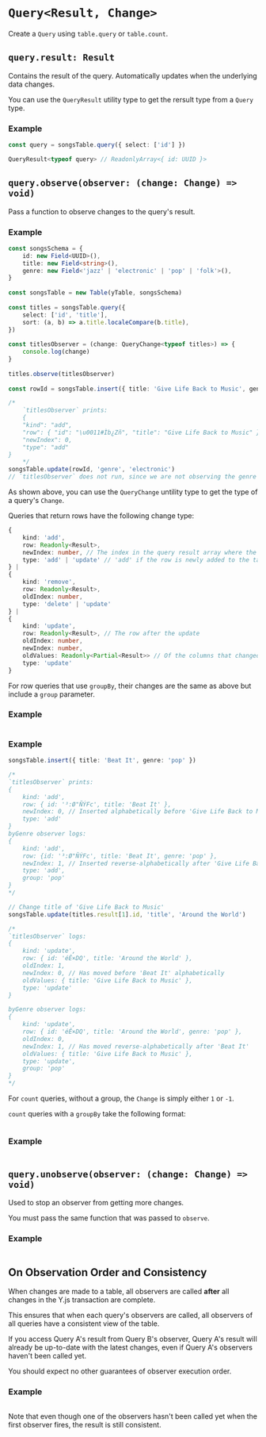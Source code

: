 # `Query<Result, Change>`

Create a `Query` using `table.query` or `table.count`.

## `query.result: Result`

Contains the result of the query. Automatically updates when the underlying data changes.

You can use the `QueryResult` utility type to get the rersult type from a `Query` type.

### Example

<!---QueryResult-->

```typescript
const query = songsTable.query({ select: ['id'] })

QueryResult<typeof query> // ReadonlyArray<{ id: UUID }>
```

## `query.observe(observer: (change: Change) => void)`

Pass a function to observe changes to the query's result.

### Example

<!---QueryObserve-->

```typescript
const songsSchema = {
    id: new Field<UUID>(),
    title: new Field<string>(),
    genre: new Field<'jazz' | 'electronic' | 'pop' | 'folk'>(),
}
    
const songsTable = new Table(yTable, songsSchema)
    
const titles = songsTable.query({
    select: ['id', 'title'],
    sort: (a, b) => a.title.localeCompare(b.title),
})
    
const titlesObserver = (change: QueryChange<typeof titles>) => {
    console.log(change)
}
    
titles.observe(titlesObserver)
    
const rowId = songsTable.insert({ title: 'Give Life Back to Music', genre: 'pop' })

/*
    `titlesObserver` prints:
    {
    "kind": "add",
    "row": { "id": "\u0011#Ìb¿Zñ", "title": "Give Life Back to Music" },
    "newIndex": 0,
    "type": "add"
}
    */
songsTable.update(rowId, 'genre', 'electronic')
// `titlesObserver` does not run, since we are not observing the genre
```

As shown above, you can use the `QueryChange` untility type to get the type of a query's `Change`.

Queries that return rows have the following change type:

<!---QueryChange-->

```typescript
{
    kind: 'add',
    row: Readonly<Result>,
    newIndex: number, // The index in the query result array where the row was inserted
    type: 'add' | 'update' // 'add' if the row is newly added to the table, 'update' if an update caused it to come into scope of this query
} |
{
    kind: 'remove',
    row: Readonly<Result>,
    oldIndex: number,
    type: 'delete' | 'update'
} |
{
    kind: 'update',
    row: Readonly<Result>, // The row after the update
    oldIndex: number,
    newIndex: number,
    oldValues: Readonly<Partial<Result>> // Of the columns that changed, these are the old values
    type: 'update'
}
```

For row queries that use `groupBy`, their changes are the same as above but include a `group` parameter.

### Example

<!---QueryObserveGroupBy-->

```typescript

```

<!---QueryObserveGroupBy2-->

### Example

```typescript
songsTable.insert({ title: 'Beat It', genre: 'pop' })

/*
`titlesObserver` prints:
{
    kind: 'add',
    row: { id: '³:Ø"ÑÝFc', title: 'Beat It' },
    newIndex: 0, // Inserted alphabetically before 'Give Life Back to Music'
    type: 'add'
}
byGenre observer logs:
{
    kind: 'add',
    row: {id: '³:Ø"ÑÝFc', title: 'Beat It', genre: 'pop' },
    newIndex: 1, // Inserted reverse-alphabetically after 'Give Life Back to Music'
    type: 'add',
    group: 'pop'
}
*/

// Change title of 'Give Life Back to Music'
songsTable.update(titles.result[1].id, 'title', 'Around the World')

/*
`titlesObserver` logs:
{
    kind: 'update',
    row: { id: 'éÊ×DQ', title: 'Around the World' },
    oldIndex: 1,
    newIndex: 0, // Has moved before 'Beat It' alphabetically
    oldValues: { title: 'Give Life Back to Music' },
    type: 'update'
}

byGenre observer logs:
{
    kind: 'update',
    row: { id: 'éÊ×DQ', title: 'Around the World', genre: 'pop' },
    oldIndex: 0,
    newIndex: 1, // Has moved reverse-alphabetically after 'Beat It'
    oldValues: { title: 'Give Life Back to Music' },
    type: 'update',
    group: 'pop'
}
*/
```

For `count` queries, without a group, the `Change` is simply either `1` or `-1`.

`count` queries with a `groupBy` take the following format:

<!---GroupedCountChange-->

```typescript

```

### Example

<!---CountObserve-->

```typescript

```

## `query.unobserve(observer: (change: Change) => void)`

Used to stop an observer from getting more changes.

You must pass the same function that was passed to `observe`.

### Example

<!---Unobserve-->

```typescript

```

## On Observation Order and Consistency

When changes are made to a table, all observers are called **after** all changes in the Y.js transaction are complete.

This ensures that when each query's observers are called, all observers of all queries have a consistent view of the table.

If you access Query A's result from Query B's observer, Query A's result will already be up-to-date with the latest changes, even if Query A's observers haven't been called yet.

You should expect no other guarantees of observer execution order.

### Example

<!---Observer Ordering-->

```typescript

```

Note that even though one of the observers hasn't been called yet when the first observer fires, the result is still consistent.
